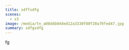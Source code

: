 ```yaml
---
title: sdffsdfg
scenes:
  - s3
image: /media/tn_a08ddb04ded12a3330f80f20a70fed47.jpg
summary: sdfgsdfg
---
```

f﻿g